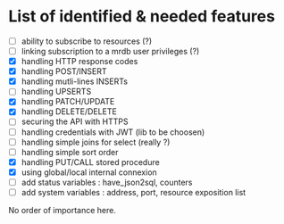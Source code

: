 # List of identified & needed features

- [ ] ability to subscribe to resources (?)
- [ ] linking subscription to a mrdb user privileges (?)
- [x] handling HTTP response codes
- [x] handling POST/INSERT
- [x] handling mutli-lines INSERTs
- [ ] handling UPSERTS
- [x] handling PATCH/UPDATE
- [x] handling DELETE/DELETE
- [ ] securing the API with HTTPS
- [ ] handling credentials with JWT (lib to be choosen)
- [ ] handling simple joins for select (really ?)
- [ ] handling simple sort order
- [x] handling PUT/CALL stored procedure 
- [x] using global/local internal connexion
- [ ] add status variables : have_json2sql, counters
- [ ] add system variables : address, port, resource exposition list

No order of importance here.
